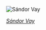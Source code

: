 
![Sándor Vay](https://upload.wikimedia.org/wikipedia/commons/thumb/e/e0/S%C3%A1ndor_Vay_-_Restoration.jpg/327px-S%C3%A1ndor_Vay_-_Restoration.jpg)

*[Sándor Vay](https://wikipedia.org/wiki/File:S%C3%A1ndor_Vay_-_Restoration.jpg)*
